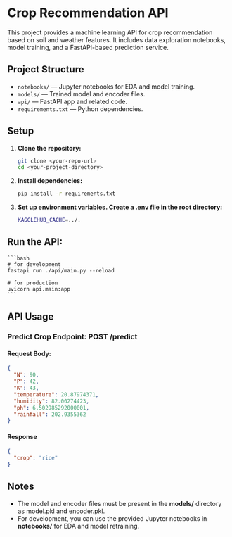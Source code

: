 # Crop Recommendation API

This project provides a machine learning API for crop recommendation based on soil and weather features. It includes data exploration notebooks, model training, and a FastAPI-based prediction service.

## Project Structure

- `notebooks/` — Jupyter notebooks for EDA and model training.
- `models/` — Trained model and encoder files.
- `api/` — FastAPI app and related code.
- `requirements.txt` — Python dependencies.

## Setup

1. **Clone the repository:**
   ```bash
   git clone <your-repo-url>
   cd <your-project-directory>
   ```
   
2. **Install dependencies:**
    ```bash
    pip install -r requirements.txt
    ```

3. **Set up environment variables. Create a .env file in the root directory:**
    ```bash
    KAGGLEHUB_CACHE=../.
   ```

## Run the API:
    ```bash
    # for development
    fastapi run ./api/main.py --reload
    
    # for production
    uvicorn api.main:app
    ```



## API Usage

### Predict Crop Endpoint: POST /predict

#### Request Body:
```json
{
  "N": 90,
  "P": 42,
  "K": 43,
  "temperature": 20.87974371,
  "humidity": 82.00274423,
  "ph": 6.502985292000001,
  "rainfall": 202.9355362
}
```


#### Response 
```json
{
  "crop": "rice"
}
```

## Notes
- The model and encoder files must be present in the **models/** directory as model.pkl and encoder.pkl.
- For development, you can use the provided Jupyter notebooks in **notebooks/** for EDA and model retraining.
